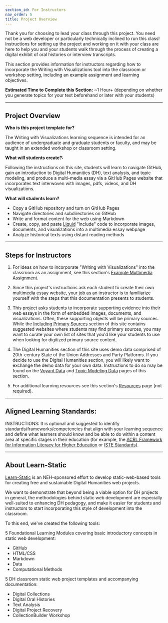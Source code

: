 ```yaml
---
section_id: For Instructors
nav_order: 5
title: Project Overview
---
```


Thank you for choosing to lead your class through this project. 
You need not be a web developer or particularly technically inclined to run this class! 
Instructions for setting up the project and working on it with your class are here to help you and your students walk through the process of creating a digital exhibit of oral histories or interview transcripts.

This section provides information for instructors regarding how to incorporate the Writing with Visualizations tool into the classroom or workshop setting, including an example assignment and learning objectives.

**Estimated Time to Complete this Section:** ~1 Hour+ (depending on whether you generate topics for your text beforehand or later with your students)

---

## Project Overview

**Who is this project template for?**

The Writing with Visualizations learning sequence is intended for an audience of undergraduate and graduate students or faculty, and may be taught in an extended workshop or classroom setting.

**What will students create?:**

Following the instructions on this site, students will learn to navigate GitHub, gain an introduction to Digital Humanities (DH), text analysis, and topic modeling, and produce a multi-media essay via a GitHub Pages website that incorporates text interwoven with images, pdfs, videos, and DH visualizations.

**What will students learn?**

- Copy a GitHub repository and turn on GitHub Pages
- Navigate directories and subdirectories on GitHub
- Write and format content for the web using Markdown
- Create, copy, and paste [Liquid](http://shopify.github.io/liquid/) "include" code to incorporate images, documents, and visualizations into a multimedia essay webpage
- Analyze historical texts using distant reading methods

---

## Steps for Instructors

1. For ideas on how to incorporate "Writing with Visualizations" into the classroom as an assignment, see this section's [Example Multimedia Assignment](/content/instructors/assignment.html).

2. Since this project's instructions ask each student to create their own multimedia essay website, your job as an instructor is to familiarize yourself with the steps that this documentation presents to students.

3. This project asks students to incorporate supporting evidence into their web essays in the form of embedded images, documents, and visualizations. Often, these supporting objects will be primary sources. While the [Including Primary Sources](/content/essay/includes.html) section of this site contains suggested websites where students may find primary sources, you may want to curate your own list of sites that you'd like your students to use when looking for digitized primary source content.

4. The Digital Humanities section of this site uses demo data comprised of 20th-century State of the Union Addresses and Party Platforms. If you decide to use the Digital Humanities section, you will likely want to exchange the demo data for your own data. Instructions to do so may be found on the [Voyant Data](/content/instructors/voyant-data.html) and [Topic Modeling Data](/content/instructors/topic-data.html) pages of this section.

5. For additional learning resources see this section's [Resources](/content/instructors/resources.html) page (not required).

---

## Aligned Learning Standards:

INSTRUCTIONS: It is optional and suggested to identify standards/frameworks/competencies that align with your learning sequence and define what learners should know and be able to do within a content area at specific stages in their education (for example, the [ACRL Framework for Information Literacy for Higher Education](https://www.ala.org/acrl/standards/ilframework) or [ISTE Standards](https://www.iste.org/standards/iste-standards-for-students)). 

---

## About Learn-Static

[Learn-Static](https://github.com/learn-static) is an NEH-sponsored effort to develop static-web-based tools for creating free and sustainable Digital Humanities web projects. 

We want to demonstrate that beyond being a viable option for DH projects in general, the methodologies behind static web development are especially well-suited to enhancing DH pedagogy, and make it easier for students and instructors to start incorporating this style of development into the classroom.

To this end, we've created the following tools:

5 Foundational Learning Modules covering basic introductory concepts in static web development:

- GitHub
- HTML/CSS
- Markdown
- Data
- Computational Methods

5 DH classroom static web project templates and accompanying documentation:

- Digital Collections
- Digital Oral Histories
- Text Analysis
- Digital Project Recovery
- CollectionBuilder Workshop

